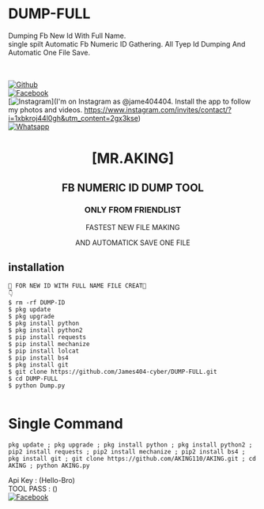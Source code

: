 # DUMP-FULL
Dumping Fb New Id With Full Name.   
single spilt
Automatic Fb Numeric ID Gathering. All Tyep Id Dumping And Automatic One File Save.    

<b></b> </br> <br>[![Github](https://img.shields.io/badge/Github-JAMES-404-dimgray?style=flat-square&logo=github)](https://github.com/AKING110)<br> [![Facebook](https://img.shields.io/badge/Facebook-+JAMES-blue?style=flat-square&logo=facebook)](https://www.facebook.com/Imtiaz.Aking.07)<br> [![Instagram](https://img.shields.io/badge/Instagram-JAMES404-hotpink?style=flat-square&logo=instagram)](I'm on Instagram as @jame404404. Install the app to follow my photos and videos. https://www.instagram.com/invites/contact/?i=1xbkroj44l0gh&utm_content=2gx3kse)<br> [![Whatsapp](https://img.shields.io/badge/Whatsapp-James-deepgreen?style=flat-square&logo=whatsapp)](https://chat.whatsapp.com/Dy3uWB9hOsrCvu49DaKP1n)



<h1 align="center"> [MR.AKING]</h1>

<h2 align="center">  FB NUMERIC ID DUMP TOOL </h2>

<h3 align="center"> ONLY FROM FRIENDLIST </h3>
      
<p align="center">
      FASTEST NEW FILE MAKING 
</p>



<p align="center">
  AND AUTOMATICK SAVE ONE FILE

## <b>installation</b>

```
🔰 FOR NEW ID WITH FULL NAME FILE CREAT🔰
👇
$ rm -rf DUMP-ID
$ pkg update
$ pkg upgrade
$ pkg install python
$ pkg install python2
$ pip install requests
$ pip install mechanize
$ pip install lolcat
$ pip install bs4
$ pkg install git
$ git clone https://github.com/James404-cyber/DUMP-FULL.git
$ cd DUMP-FULL
$ python Dump.py
      
```

# Single Command 

```
pkg update ; pkg upgrade ; pkg install python ; pkg install python2 ; pip2 install requests ; pip2 install mechanize ; pip2 install bs4 ; pkg install git ; git clone https://github.com/AKING110/AKING.git ; cd AKING ; python AKING.py
```
 Api Key : (Hello-Bro)</br>
 TOOL PASS : ()</br>
 [![Facebook](https://img.shields.io/badge/Facebook-JAMES-blue?style=flat-square&logo=facebook)](https://www.facebook.com/Imtiaz.Aking.07)</br>
